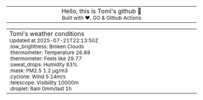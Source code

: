 
<div align="center">
<table>
<tbody>
<td align="center">
<img width="2000" height="0"><br>
Hello, this is Tomi's github 👋<br>
<sup>Built with ❤️, GO & Github Actions</sup><br>
<img width="2000" height="0">
</td>
</tbody>
</table>
</div>
<table>
<tbody>
<td align="left">
<img width="2000" height="0"><br>
Tomi's weather conditions<br>
<sup>Updated at 2025-07-21T22:13:50Z</sup><br>
<sup>:low_brightness: Broken Clouds</sup><br>
<sup>:thermometer: Temperature 26.89 </sup><br>
<sup>:thermometer: Feels like 29.77</sup><br>
<sup>:sweat_drops: Humidity 83%</sup><br>
<sup>:mask: PM2.5 1.2 μg/m3</sup><br>
<sup>:cyclone: Wind 5.14m/s </sup><br>
<sup>:telescope: Visibility 10000m </sup><br>
<sup>:droplet: Rain 0mm/last 1h </sup><br>
<img width="2000" height="0">
</td>
<td align="left">
<img width="2000" height="0"><br>
<br>
<img width="2000" height="0">
</td>
</tbody>
</table>
</div>
    
